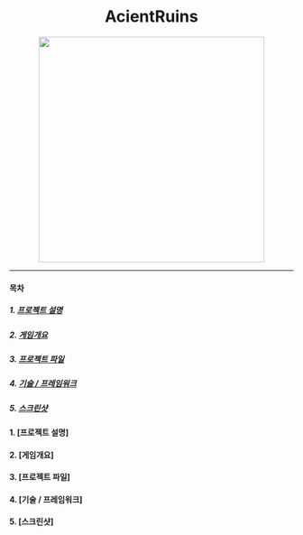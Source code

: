 # <div align=center> AcientRuins </div>
<div align=center> <img src="./ImageFolder/GamePoster.png" width="400" heigh="600"> </div>

-----
#### 목차
##### 1. [프로젝트 설명](#1)
##### 2. [게임개요](#2)
##### 3. [프로젝트 파일](#3)
##### 4. [기술 / 프레임워크](#4)
##### 5. [스크린샷](#5)

#### 1. [프로젝트 설명] <a name ='1'></a>
#### 2. [게임개요] <a name ='2'></a>
#### 3. [프로젝트 파일] <a name ='3'></a>
#### 4. [기술 / 프레임워크] <a name ='4'></a>
#### 5. [스크린샷] <a name ='5'></a>
